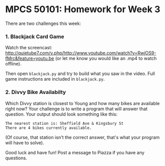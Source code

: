 MPCS 50101: Homework for Week 3
===============================

There are two challenges this week:

### 1. Blackjack Card Game

Watch the screencast: http://quietube7.com/v.php/http://www.youtube.com/watch?v=RwjOS9-fMrc&feature=youtu.be  (or let me know you would like an .mp4 to watch offline).

Then open `blackjack.py` and try to build what you saw in the video.  Full game instructions are included in `blackjack.py`.

### 2. Divvy Bike Availabilty

Which Divvy station is closest to Young and how many bikes are available right now?  Your challenge is to write a program that will answer that question.  Your output should look something like this:

```
The nearest station is: Sheffield Ave & Kingsbury St
There are 4 bikes currently available.
```

(Of course, that station isn't the correct answer, that's what your program will have to solve).

Good luck and have fun!  Post a message to Piazza if you have any questions.


